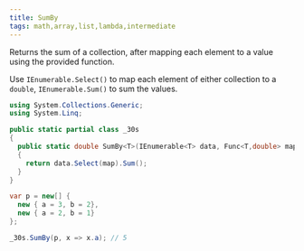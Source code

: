 ```yaml
---
title: SumBy
tags: math,array,list,lambda,intermediate
---
```


Returns the sum of a collection, after mapping each element to a value using the provided function.

Use `IEnumerable.Select()` to map each element of either collection to a `double`, `IEnumerable.Sum()` to sum the values.

```csharp
using System.Collections.Generic;
using System.Linq;

public static partial class _30s 
{
  public static double SumBy<T>(IEnumerable<T> data, Func<T,double> map)
  {
    return data.Select(map).Sum();
  }
}
```

```csharp
var p = new[] {
  new { a = 3, b = 2},
  new { a = 2, b = 1}
};

_30s.SumBy(p, x => x.a); // 5
```
